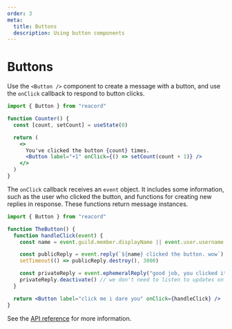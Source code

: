 ```yaml
---
order: 3
meta:
  title: Buttons
  description: Using button components
---
```


# Buttons

Use the `<Button />` component to create a message with a button, and use the `onClick` callback to respond to button clicks.

```jsx
import { Button } from "reacord"

function Counter() {
  const [count, setCount] = useState(0)

  return (
    <>
      You've clicked the button {count} times.
      <Button label="+1" onClick={() => setCount(count + 1)} />
    </>
  )
}
```

The `onClick` callback receives an `event` object. It includes some information, such as the user who clicked the button, and functions for creating new replies in response. These functions return message instances.

```jsx
import { Button } from "reacord"

function TheButton() {
  function handleClick(event) {
    const name = event.guild.member.displayName || event.user.username

    const publicReply = event.reply(`${name} clicked the button. wow`)
    setTimeout(() => publicReply.destroy(), 3000)

    const privateReply = event.ephemeralReply("good job, you clicked it")
    privateReply.deactivate() // we don't need to listen to updates on this
  }

  return <Button label="click me i dare you" onClick={handleClick} />
}
```

See the [API reference](/api/index.html#ButtonProps) for more information.
